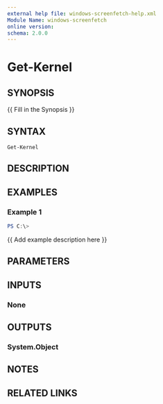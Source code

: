 ```yaml
---
external help file: windows-screenfetch-help.xml
Module Name: windows-screenfetch
online version:
schema: 2.0.0
---
```


# Get-Kernel

## SYNOPSIS
{{ Fill in the Synopsis }}

## SYNTAX

```
Get-Kernel
```

## DESCRIPTION


## EXAMPLES

### Example 1
```powershell
PS C:\> 
```

{{ Add example description here }}

## PARAMETERS

## INPUTS

### None

## OUTPUTS

### System.Object
## NOTES

## RELATED LINKS
